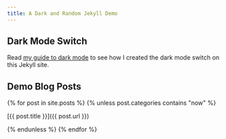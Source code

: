 ```yaml
---
title: A Dark and Random Jekyll Demo
--- 
```


## Dark Mode Switch 

Read [my guide to dark mode](https://derekkedziora.com/blog/dark-mode-revisited) to see how I created the dark mode switch on this Jekyll site. 

## Demo Blog Posts 

{% for post in site.posts %}
{% unless post.categories contains "now" %}

[{{ post.title }}]({{ post.url }})

{% endunless %}
{% endfor %}